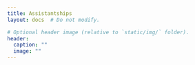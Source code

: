 ```yaml
---
title: Assistantships
layout: docs  # Do not modify.

# Optional header image (relative to `static/img/` folder).
header:
  caption: ""
  image: ""
---
```


